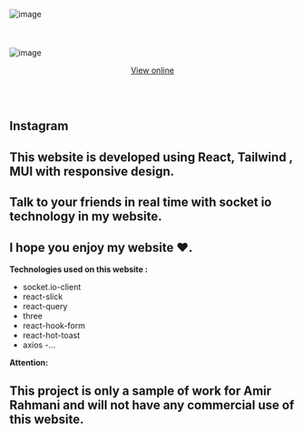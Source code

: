 ![image]([https://github.com/amir-rahmanii/SocialMedia/blob/main/frontend/public/images/Screen/screen1.png])
<br/><br/>
<br/><br/>
![image]([https://github.com/amir-rahmanii/SocialMedia/blob/main/frontend/public/images/Screen/screen2.png])

<p align="center">
  <a href="https://insta-front.liara.run">View online</a>
</p>

<br/><br/>
<h2>Instagram</h2>
<h2>This website is developed using React, Tailwind , MUI with responsive design.</h2>
<h2>Talk to your friends in real time with socket io technology in my website.</h2>
<h2>I hope you enjoy my website ❤️. </h2>

**Technologies used on this website :**

- socket.io-client
- react-slick
- react-query
- three
- react-hook-form
- react-hot-toast
- axios
-...

**Attention:**
<h2>This project is only a sample of work for Amir Rahmani and will not have any commercial use of this website.</h2>
